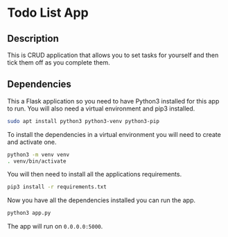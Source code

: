 # Todo List App  

## Description

This is CRUD application that allows you to set tasks for yourself and then tick them off as you complete them.

## Dependencies 

This a Flask application so you need to have Python3 installed for this app to run. 
You will also need a virtual environment and pip3 installed. 

```bash
sudo apt install python3 python3-venv python3-pip
```

To install the dependencies in a virtual environment you will need to create and activate one.

```bash
python3 -m venv venv
. venv/bin/activate
```

You will then need to install all the applications requirements.

```bash
pip3 install -r requirements.txt
```

Now you have all the dependencies installed you can run the app.

```bash
python3 app.py
```

The app will run on `0.0.0.0:5000`.  




